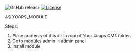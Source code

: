![GitHub release](https://img.shields.io/github/release/MekDrop/xoops-module-g6ftp-web-registration.svg?maxAge=2592000) [![License](https://img.shields.io/github/license/MekDrop/xoops-module-g6ftp-web-registration.svg?maxAge=2592000)](License.txt)

AS XOOPS_MODULE

Steps:
1. Place contents of this dir in root of Your Xoops CMS folder. 
2. Go to modules admin in admin panel
3. Install module
